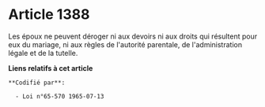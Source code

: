 # Article 1388

Les époux ne peuvent déroger ni aux devoirs ni aux droits qui résultent pour eux du mariage, ni aux règles de l'autorité
parentale, de l'administration légale et de la tutelle.

**Liens relatifs à cet article**

	**Codifié par**:

	  - Loi n°65-570 1965-07-13
